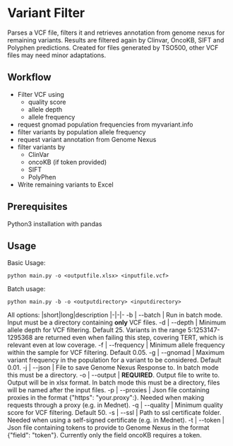 # Variant Filter

Parses a VCF file, filters it and retrieves annotation from genome nexus for remaining variants. Results are filtered again by Clinvar, OncoKB, SIFT and Polyphen predictions. Created for files generated by TSO500, other VCF files may need minor adaptations.

## Workflow
- Filter VCF using
    - quality score
    - allele depth
    - allele frequency
- request gnomad population frequencies from myvariant.info
- filter variants by population allele frequency
- request variant annotation from Genome Nexus
- filter variants by 
    - ClinVar
    - oncoKB (if token provided)
    - SIFT
    - PolyPhen
- Write remaining variants to Excel


## Prerequisites

Python3 installation with pandas

## Usage
Basic Usage:
```
python main.py -o <outputfile.xlsx> <inputfile.vcf>
```

Batch usage:
```
python main.py -b -o <outputdirectory> <inputdirectory>
```

All options:
|short|long|description
|-|-|-
-b | --batch | Run in batch mode. Input must be a directory containing **only** VCF files.
-d | --depth | Minimum allele depth for VCF filtering. Default 25. Variants in the range 5:1253147-1295368 are returned even when failing this step, covering TERT, which is relevant even at low coverage.
-f | --frequency | Minimum allele frequency within the sample for VCF filtering. Default 0.05.
-g | --gnomad | Maximum variant frequency in the population for a variant to be considered. Default 0.01.
-j | --json | File to save Genome Nexus Response to. In batch mode this must be a directory.
-o | --output | **REQUIRED**. Output file to write to. Output will be in xlsx format. In batch mode this must be a directory, files will be named after the input files.
-p | --proxies | Json file containing proxies in the format {"https": "your.proxy":<port>}. Needed when making requests through a proxy (e.g. in Mednet).
-q | --quality | Minimum quality score for VCF filtering. Default 50.
-s | --ssl | Path to ssl certificate folder. Needed when using a self-signed certificate (e.g. in Mednet).
-t | --token | Json file containing tokens to provide to Genome Nexus in the format {"field": "token"}. Currently only the field oncoKB requires a token. 


